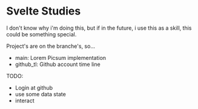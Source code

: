 # Svelte Studies

I don't know why i'm doing this, but if in the future, i use this as a skill, this could be something special.

Project's are on the branche's, so...

- main: Lorem Picsum implementation
- github_tl: Github account time line

TODO:

- Login at github
- use some data state
- interact

